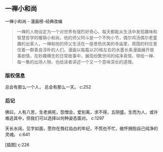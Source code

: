 ## 一禅小和尚

一禅小和尚  -  漫画榜-经典改编

> 一禅的人物设定为一个对世界有强烈好奇心、每天都能从生活中发现趣味和智慧哲学的暖萌小和尚。他的师父阿斗是一个不拘小节，偶尔鸡汤偶尔老童趣的出家人，一禅和他的师父生活在一座景色优美的寺庙里，周围的村庄里住着一群善良淳朴的人们。漫画以每篇以20格左右的水墨长条漫画展开故事剧情，在妙趣横生的日常故事中，展现纷繁世间的纯净真情，带给一禅、每一集的出场人物、也给读者讲述一个又一个意味深长的道理。


### 版权信息

总会有那么一个人， 总会有那么一天。 c:252

### 后记

佛曰，人有八苦，生老病死，怨憎会，爱别离，求不得，五阴盛。生而为人，或许难逃其中，但我们可以选择以何种姿态面对。 c:1297

天长水阔，见字如面，愿你在唇红齿白的年纪，不慌也不忙，敞怀拥抱自己纯净的灵魂。 c:641

[插图] c:226